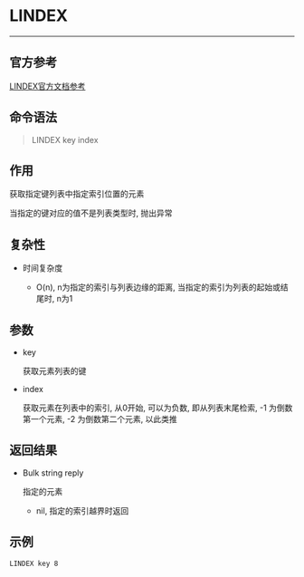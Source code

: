 # LINDEX

---

## 官方参考

[LINDEX官方文档参考](https://redis.io/commands/LINDEX/)

## 命令语法

> LINDEX key index 

## 作用

获取指定键列表中指定索引位置的元素

当指定的键对应的值不是列表类型时, 抛出异常

## 复杂性

- 时间复杂度

  - O(n), n为指定的索引与列表边缘的距离, 当指定的索引为列表的起始或结尾时, n为1

## 参数

- key

    获取元素列表的键

- index

  获取元素在列表中的索引, 从0开始, 可以为负数, 即从列表末尾检索, -1 为倒数第一个元素, -2 为倒数第二个元素, 以此类推

## 返回结果

- Bulk string reply

    指定的元素
    - nil, 指定的索引越界时返回

## 示例

```bash
LINDEX key 8
```